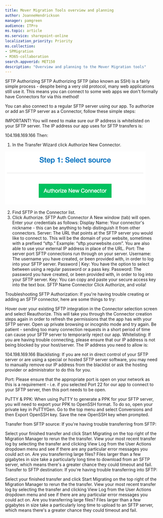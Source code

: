 ```yaml
---
title: Mover Migration Tools overview and planning
author: JoanneHendrickson
manager: pamgreen
audience: ITPro
ms.topic: article
ms.service: sharepoint-online
localization_priority: Priority
ms.collection: 
- SPMigration
- M365-collaboration
search.appverid: MET150
description: "Overview and planning to the Mover Migration tools"
---
```

SFTP
Authorizing SFTP
Authorizing SFTP (also known as SSH) is a fairly simple process - despite being a very old protocol, many web applications still use it. This means you can connect to some web apps we don't formally have Connectors for via this method!

You can also connect to a regular SFTP server using our app. To authorize or add an SFTP server as a Connector, follow these simple steps:

IMPORTANT! You will need to make sure our IP address is whitelisted on your SFTP server. The IP address our app uses for SFTP transfers is:

104.198.169.166
Then:

1. In the Transfer Wizard click Authorize New Connector.

![Auth New Connector](media/clear_auth.png)

2. Find SFTP in the Connector list.
3. Click Authorize.
SFTP Auth Connector
A New window (tab) will open. Enter your credentials as follows:
Display Name: Your connector's nickname - this can be anything to help distinguish it from other connectors.
Server: The URL that points at the SFTP server you would like to connect to. This will be the domain of your website, sometimes with a prefixed “sftp.” Example: “sftp.yourwebsite.com”. You are also able to use your external IP address in place of the URL.
Port: The server port SFTP connections run through on your server.
Username: The username you have created, or been provided with, in order to log into your SFTP server.
Password | Key: You have the option to select between using a regular password or a pass key.
Password: The password you have created, or been provided with, in order to log into your SFTP server.
Key: You can copy and paste your secure access key into the text box.
SFTP Name Connector
Click Authorize, and voila!


Troubleshooting SFTP
Authorization: If you're having trouble creating or adding an SFTP connector, here are some things to try:

Hover over your existing SFTP integration in the Connector selection screen and select Reauthorize. This will take you through the Connector creation steps again in order to refresh the permissions that the app has with your SFTP server.
Open up private browsing or incognito mode and try again.
Be patient - sending too many connection requests in a short period of time can cause your SFTP server to temporarily reject our app.
Whitelisting: If you are having trouble connecting, please ensure that our IP address is not being blocked by your host/server. The IP address you need to allow is:

104.198.169.166
Blacklisting: If you are not in direct control of your SFTP server or are using a special or hosted SFTP server software, you may need to manually remove our IP address from the blacklist or ask the hosting provider or administrator to do this for you.

Port: Please ensure that the appropriate port is open on your network as this is a requirement - i.e. if you selected Port 22 for our app to connect to your SFTP server, then this port needs to be open.

PuTTY & PPK: When using PuTTY to generate a PPK for your SFTP server, you will need to export your PPK to OpenSSH format. To do so, open your private key in PuTTYGen. Go to the top menu and select Conversions and then Export OpenSSH key. Save the new OpenSSH key when prompted.

Transfer from SFTP source: If you're having trouble transferring from SFTP:

Select your finished transfer and click Start Migrating on the top right of the Migration Manager to rerun the the transfer.
View your most recent transfer log by selecting the transfer and clicking View Log from the User Actions dropdown menu and see if there are any particular error messages you could act on.
Are you transferring large files? Files larger than a few gigabytes in size take a particularly long time to download from an SFTP server, which means there's a greater chance they could timeout and fail.
Transfer to SFTP destination: If you're having trouble transferring into SFTP:

Select your finished transfer and click Start Migrating on the top right of the Migration Manager to rerun the the transfer.
View your most recent transfer log by selecting the transfer and clicking View Log from the User Actions dropdown menu and see if there are any particular error messages you could act on.
Are you transferring large files? Files larger than a few gigabytes in size take a particularly long time to upload to an SFTP server, which means there's a greater chance they could timeout and fail.

